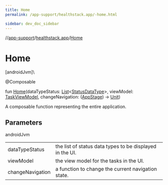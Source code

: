 ```yaml
---
title: Home
permalink: /app-support/healthstack.app/-home.html

sidebar: dev_doc_sidebar
---
```

//[app-support](../../index.html)/[healthstack.app](index.html)/[Home](-home.html)



# Home



[androidJvm]\




@Composable



fun [Home](-home.html)(dataTypeStatus: [List](https://kotlinlang.org/api/latest/jvm/stdlib/kotlin.collections/-list/index.html)&lt;[StatusDataType](../healthstack.app.status/-status-data-type/index.html)&gt;, viewModel: [TaskViewModel](../healthstack.app.viewmodel/-task-view-model/index.html), changeNavigation: ([AppStage](../healthstack.app.pref/-app-stage/index.html)) -&gt; [Unit](https://kotlinlang.org/api/latest/jvm/stdlib/kotlin/-unit/index.html))



A composable function representing the entire application.



## Parameters


androidJvm

| | |
|---|---|
| dataTypeStatus | the list of status data types to be displayed in the UI. |
| viewModel | the view model for the tasks in the UI. |
| changeNavigation | a function to change the current navigation state. |




